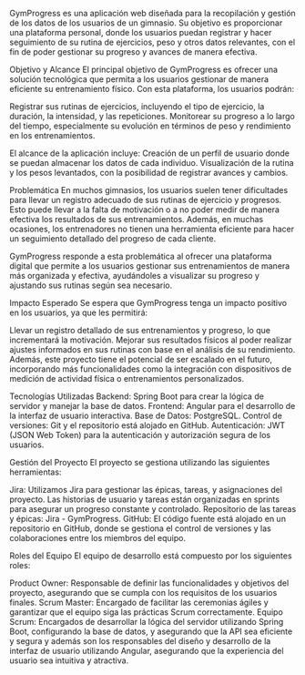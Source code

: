 GymProgress es una aplicación web diseñada para la recopilación y gestión de los datos de los usuarios de un gimnasio. Su objetivo es proporcionar una plataforma personal, donde los usuarios puedan registrar y hacer seguimiento de su rutina de ejercicios, peso y otros datos relevantes, con el fin de poder gestionar su progreso y avances de manera efectiva.



Objetivo y Alcance El principal objetivo de GymProgress es ofrecer una solución tecnológica que permita a los usuarios gestionar de manera eficiente su entrenamiento físico. Con esta plataforma, los usuarios podrán:

Registrar sus rutinas de ejercicios, incluyendo el tipo de ejercicio, la duración, la intensidad, y las repeticiones. Monitorear su progreso a lo largo del tiempo, especialmente su evolución en términos de peso y rendimiento en los entrenamientos.

El alcance de la aplicación incluye: Creación de un perfil de usuario donde se puedan almacenar los datos de cada individuo. Visualización de la rutina y los pesos levantados, con la posibilidad de registrar avances y cambios.

Problemática En muchos gimnasios, los usuarios suelen tener dificultades para llevar un registro adecuado de sus rutinas de ejercicio y progresos. Esto puede llevar a la falta de motivación o a no poder medir de manera efectiva los resultados de sus entrenamientos. Además, en muchas ocasiones, los entrenadores no tienen una herramienta eficiente para hacer un seguimiento detallado del progreso de cada cliente.

GymProgress responde a esta problemática al ofrecer una plataforma digital que permite a los usuarios gestionar sus entrenamientos de manera más organizada y efectiva, ayudándoles a visualizar su progreso y ajustando sus rutinas según sea necesario.

Impacto Esperado Se espera que GymProgress tenga un impacto positivo en los usuarios, ya que les permitirá:

Llevar un registro detallado de sus entrenamientos y progreso, lo que incrementará la motivación. Mejorar sus resultados físicos al poder realizar ajustes informados en sus rutinas con base en el análisis de su rendimiento. Además, este proyecto tiene el potencial de ser escalado en el futuro, incorporando más funcionalidades como la integración con dispositivos de medición de actividad física o entrenamientos personalizados.

Tecnologías Utilizadas Backend: Spring Boot para crear la lógica de servidor y manejar la base de datos. Frontend: Angular para el desarrollo de la interfaz de usuario interactiva. Base de Datos: PostgreSQL. Control de versiones: Git y el repositorio está alojado en GitHub. Autenticación: JWT (JSON Web Token) para la autenticación y autorización segura de los usuarios.

Gestión del Proyecto El proyecto se gestiona utilizando las siguientes herramientas:

Jira: Utilizamos Jira para gestionar las épicas, tareas, y asignaciones del proyecto. Las historias de usuario y tareas están organizadas en sprints para asegurar un progreso constante y controlado. Repositorio de las tareas y épicas: Jira - GymProgress. GitHub: El código fuente está alojado en un repositorio en GitHub, donde se gestiona el control de versiones y las colaboraciones entre los miembros del equipo.

Roles del Equipo El equipo de desarrollo está compuesto por los siguientes roles:

Product Owner: Responsable de definir las funcionalidades y objetivos del proyecto, asegurando que se cumpla con los requisitos de los usuarios finales. Scrum Master: Encargado de facilitar las ceremonias ágiles y garantizar que el equipo siga las prácticas Scrum correctamente. Equipo Scrum: Encargados de desarrollar la lógica del servidor utilizando Spring Boot, configurando la base de datos, y asegurando que la API sea eficiente y segura y además son los responsables del diseño y desarrollo de la interfaz de usuario utilizando Angular, asegurando que la experiencia del usuario sea intuitiva y atractiva.